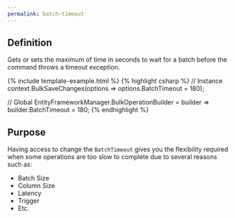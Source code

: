 ```yaml
---
permalink: batch-timeout
---
```


## Definition
Gets or sets the maximum of time in seconds to wait for a batch before the command throws a timeout exception. 

{% include template-example.html %} 
{% highlight csharp %}
// Instance
context.BulkSaveChanges(options => options.BatchTimeout = 180);

// Global
EntityFrameworkManager.BulkOperationBuilder = builder => builder.BatchTimeout = 180;
{% endhighlight %}

## Purpose
Having access to change the `BatchTimeout` gives you the flexibility required when some operations are too slow to complete due to several reasons such as:
- Batch Size
- Column Size
- Latency
- Trigger
- Etc.